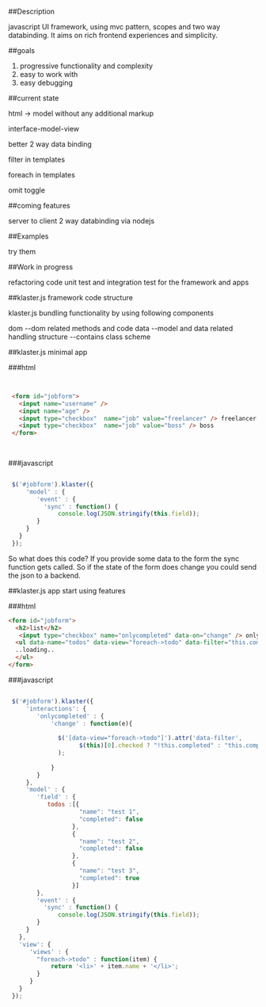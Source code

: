 ##Description

javascript UI framework, using mvc pattern, scopes and two way databinding.
It aims on rich frontend experiences and simplicity.

##goals

  1. progressive functionality and complexity
  2. easy to work with
  3. easy debugging
 
##current state

html -> model without any additional markup

interface-model-view

better 2 way data binding

filter in templates

foreach in templates

omit toggle

##coming features

server to client 2 way databinding via nodejs


##Examples

try them

##Work in progress

refactoring code
unit test and integration test for the framework and apps

##klaster.js framework code structure


klaster.js
bundling functionality by using following components

dom --dom related methods and code
data --model and data related handling
structure --contains class scheme

##klaster.js minimal app 


###html


```html 

 
 <form id="jobform">
   <input name="username" />
   <input name="age" />
   <input type="checkbox"  name="job" value="freelancer" /> freelancer
   <input type="checkbox"  name="job" value="boss" /> boss
 </form>
 
 

```
###javascript

```javascript

 $('#jobform').klaster({
     'model' : {
        'event' : {
          'sync' : function() {
              console.log(JSON.stringify(this.field));
        }
     }
   }
 });

```

So what does this code?
If you provide some data to the form the sync function gets called.
So if the state of the form does change you could send the json to a backend.

##klaster.js app start using features  

###html


```HTML
<form id="jobform">
  <h2>list</h2>
   <input type="checkbox" name="onlycompleted" data-on="change" /> only completed todos
  <ul data-name="todos" data-view="foreach->todo" data-filter="this.completed">
  ..loading..
  </ul>
</form>
```
###javascript

```javascript

 $('#jobform').klaster({
     'interactions': {
        'onlycompleted' : {
            'change' : function(e){
            
              $('[data-view="foreach->todo"]').attr('data-filter',
                    $(this)[0].checked ? "!this.completed" : "this.completed"
              ); 
              
            }
        }
     },
     'model' : {
        'field' : {
           todos :[{
                    "name": "test 1",
                    "completed": false
                  },
                  {
                    "name": "test 2",
                    "completed": false
                  },
                  {
                    "name": "test 3",
                    "completed": true
                  }]
        },
        'event' : {
          'sync' : function() {
              console.log(JSON.stringify(this.field));
        }
     }
   },
   'view': {
      'views' : {
        "foreach->todo" : function(item) {
            return '<li>' + item.name + '</li>';
        }
      }
   }
 });

```
